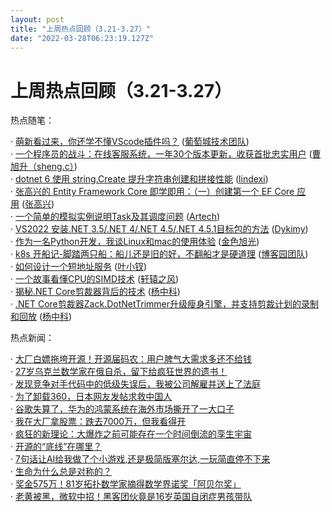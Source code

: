 ```yaml
---
layout: post
title: "上周热点回顾（3.21-3.27）"
date: "2022-03-28T06:23:19.127Z"
---
```

上周热点回顾（3.21-3.27）
=================

热点随笔：

· [萌新看过来，你还学不懂VScode插件吗？](https://www.cnblogs.com/powertoolsteam/archive/2022/03/23/16044151.html) ([葡萄城技术团队](https://www.cnblogs.com/powertoolsteam/))  
· [一个程序员的战斗：在线客服系统，一年30个版本更新，收获首批忠实用户](https://www.cnblogs.com/sheng_chao/archive/2022/03/22/16037370.html) ([曹旭升（sheng.c）](https://www.cnblogs.com/sheng_chao/))  
· [dotnet 6 使用 string.Create 提升字符串创建和拼接性能](https://www.cnblogs.com/lindexi/archive/2022/03/23/16046238.html) ([lindexi](https://www.cnblogs.com/lindexi/))  
· [张高兴的 Entity Framework Core 即学即用：（一）创建第一个 EF Core 应用](https://www.cnblogs.com/zhanggaoxing/archive/2022/03/22/16040341.html) ([张高兴](https://www.cnblogs.com/zhanggaoxing/))  
· [一个简单的模拟实例说明Task及其调度问题](https://www.cnblogs.com/artech/archive/2022/03/25/task_scheduling.html) ([Artech](https://www.cnblogs.com/artech/))  
· [VS2022 安装.NET 3.5/.NET 4/.NET 4.5/.NET 4.5.1目标包的方法](https://www.cnblogs.com/Dykimy/archive/2022/03/24/16051670.html) ([Dykimy](https://www.cnblogs.com/Dykimy/))  
· [作为一名Python开发，我谈Linux和mac的使用体验](https://www.cnblogs.com/goldsunshine/archive/2022/03/21/16027286.html) ([金色旭光](https://www.cnblogs.com/goldsunshine/))  
· [k8s 开船记-脚踏两只船：船儿还是旧的好，不翻船才是硬道理](https://www.cnblogs.com/cmt/archive/2022/03/22/16039407.html) ([博客园团队](https://www.cnblogs.com/cmt/))  
· [如何设计一个短地址服务](https://www.cnblogs.com/yexiaochai/archive/2022/03/23/16039036.html) ([叶小钗](https://www.cnblogs.com/yexiaochai/))  
· [一个故事看懂CPU的SIMD技术](https://www.cnblogs.com/xuanyuan/archive/2022/03/24/16048303.html) ([轩辕之风](https://www.cnblogs.com/xuanyuan/))  
· [揭秘.NET Core剪裁器背后的技术](https://www.cnblogs.com/rupeng/archive/2022/03/21/16036266.html) ([杨中科](https://www.cnblogs.com/rupeng/))  
· [.NET Core剪裁器Zack.DotNetTrimmer升级瘦身引擎，并支持剪裁计划的录制和回放](https://www.cnblogs.com/rupeng/archive/2022/03/21/16033405.html) ([杨中科](https://www.cnblogs.com/rupeng/))

热点新闻：

· [大厂白嫖拖垮开源！开源届码农：用户脾气大需求多还不给钱](https://news.cnblogs.com/n/717454/)  
· [27岁乌克兰数学家在俄自杀，留下给疯狂世界的遗书！](https://news.cnblogs.com/n/717320/)  
· [发现竞争对手代码中的低级失误后，我被公司解雇并送上了法庭](https://news.cnblogs.com/n/717169/)  
· [为了卸载360，日本网友发帖求救中国人](https://news.cnblogs.com/n/717559/)  
· [谷歌失算了，华为的鸿蒙系统在海外市场撕开了一大口子](https://news.cnblogs.com/n/717165/)  
· [我在大厂拿股票：跌去7000万，但我看得开](https://news.cnblogs.com/n/717444/)  
· [疯狂的新理论：大爆炸之前可能存在一个时间倒流的孪生宇宙](https://news.cnblogs.com/n/717197/)  
· [开源的“底线”在哪里？](https://news.cnblogs.com/n/717395/)  
· [7句话让AI给我做了个小游戏,还是极简版塞尔达,一玩简直停不下来](https://news.cnblogs.com/n/717216/)  
· [生命为什么总是对称的？](https://news.cnblogs.com/n/717334/)  
· [奖金575万！81岁拓扑数学家摘得数学界诺奖「阿贝尔奖」](https://news.cnblogs.com/n/717507/)  
· [老黄被黑，微软中招！黑客团伙竟是16岁英国自闭症男孩带队](https://news.cnblogs.com/n/717319/)